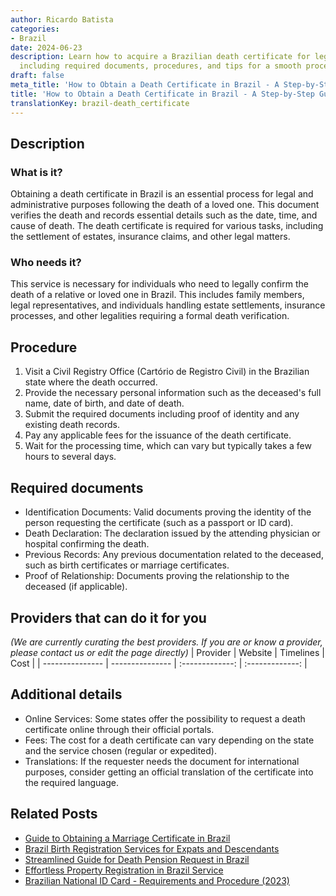 ```yaml
---
author: Ricardo Batista
categories:
- Brazil
date: 2024-06-23
description: Learn how to acquire a Brazilian death certificate for legal purposes,
  including required documents, procedures, and tips for a smooth process.
draft: false
meta_title: 'How to Obtain a Death Certificate in Brazil - A Step-by-Step Guide'
title: 'How to Obtain a Death Certificate in Brazil - A Step-by-Step Guide'
translationKey: brazil-death_certificate
---
```



## Description
### What is it?
Obtaining a death certificate in Brazil is an essential process for legal and administrative purposes following the death of a loved one. This document verifies the death and records essential details such as the date, time, and cause of death. The death certificate is required for various tasks, including the settlement of estates, insurance claims, and other legal matters.

### Who needs it?
This service is necessary for individuals who need to legally confirm the death of a relative or loved one in Brazil. This includes family members, legal representatives, and individuals handling estate settlements, insurance processes, and other legalities requiring a formal death verification.

## Procedure

1. Visit a Civil Registry Office (Cartório de Registro Civil) in the Brazilian state where the death occurred.
2. Provide the necessary personal information such as the deceased's full name, date of birth, and date of death.
3. Submit the required documents including proof of identity and any existing death records.
4. Pay any applicable fees for the issuance of the death certificate.
5. Wait for the processing time, which can vary but typically takes a few hours to several days.


## Required documents

- Identification Documents: Valid documents proving the identity of the person requesting the certificate (such as a passport or ID card).
- Death Declaration: The declaration issued by the attending physician or hospital confirming the death.
- Previous Records: Any previous documentation related to the deceased, such as birth certificates or marriage certificates.
- Proof of Relationship: Documents proving the relationship to the deceased (if applicable).


## Providers that can do it for you
_(We are currently curating the best providers. If you are or know a provider, please contact us or edit the page directly)_
| Provider        |     Website     |     Timelines    |       Cost      |
| --------------- | --------------- |  :-------------: | :-------------: |

## Additional details

- Online Services: Some states offer the possibility to request a death certificate online through their official portals.
- Fees: The cost for a death certificate can vary depending on the state and the service chosen (regular or expedited).
- Translations: If the requester needs the document for international purposes, consider getting an official translation of the certificate into the required language.

## Related Posts

- [Guide to Obtaining a Marriage Certificate in Brazil](https://tramitit.com/guides/brazil/marriage_certificate/)
- [Brazil Birth Registration Services for Expats and Descendants](https://tramitit.com/guides/brazil/birth_registration/)
- [Streamlined Guide for Death Pension Request in Brazil](https://tramitit.com/guides/brazil/death_pension_request/)
- [Effortless Property Registration in Brazil Service](https://tramitit.com/guides/brazil/property_registration/)
- [Brazilian National ID Card - Requirements and Procedure (2023)](https://tramitit.com/guides/brazil/national_id/)